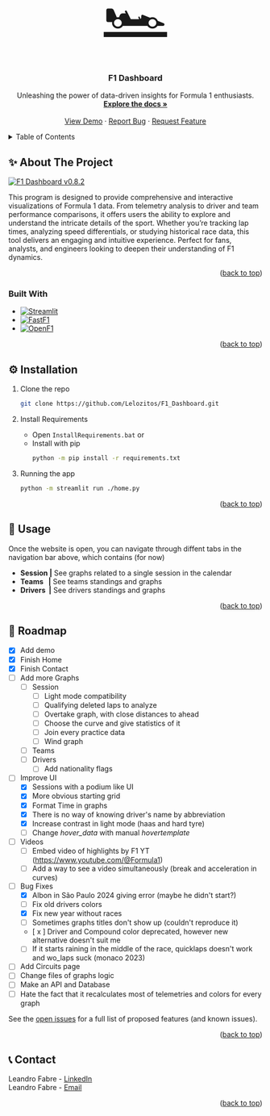 <a name="readme-top"></a>

<!-- PROJECT LOGO -->
<br />
<div align="center">
  <a align="center" href="https://github.com/Lelozitos/F1_Dashboard" style="font-size:100px"> 🏎 </a>

<h3 align="center">F1 Dashboard</h3>

  <p align="center">
    Unleashing the power of data-driven insights for Formula 1 enthusiasts.
    <br />
    <a href="https://github.com/Lelozitos/F1_Dashboard"><strong>Explore the docs »</strong></a>
    <br />
    <br />
    <a href="https://www.youtube.com/watch?v=K-KOvKbXpBs">View Demo</a>
    ·
    <a href="https://github.com/Lelozitos/F1_Dashboard/issues/new?labels=bug&template=bug-report---.md">Report Bug</a>
    ·
    <a href="https://github.com/Lelozitos/F1_Dashboard/issues/new?labels=enhancement&template=feature-request---.md">Request Feature</a>
  </p>
</div>

<!-- TABLE OF CONTENTS -->
<details>
  <summary>Table of Contents</summary>
  <ol>
    <li>
      <a href="#about">About The Project</a>
      <ul>
        <li><a href="#built-with">Built With</a></li>
      </ul>
    </li>
    <li>
      <a href="#installation">Installation</a>
    </li>
    <li><a href="#usage">Usage</a></li>
    <li><a href="#roadmap">Roadmap</a></li>
    <li><a href="#contact">Contact</a></li>
  </ol>
</details>

<!-- ABOUT THE PROJECT -->

<a name="about"></a>

## ✨ About The Project

[![F1 Dashboard v0.8.2](https://img.youtube.com/vi/K-KOvKbXpBs/maxresdefault.jpg)](https://www.youtube.com/watch?v=K-KOvKbXpBs 'F1 Dashboard v0.8.2')

This program is designed to provide comprehensive and interactive visualizations of Formula 1 data. From telemetry analysis to driver and team performance comparisons, it offers users the ability to explore and understand the intricate details of the sport. Whether you’re tracking lap times, analyzing speed differentials, or studying historical race data, this tool delivers an engaging and intuitive experience. Perfect for fans, analysts, and engineers looking to deepen their understanding of F1 dynamics.

<p align="right">(<a href="#readme-top">back to top</a>)</p>

<a name="built-with"></a>

### Built With

- [![Streamlit][Streamlit-img]][Streamlit.com]
- [![FastF1][FastF1-img]][FastF1.com]
- [![OpenF1][OpenF1-img]][OpenF1.com]

<p align="right">(<a href="#readme-top">back to top</a>)</p>

<!-- INSTALLATION -->

<a name="installation"></a>

## ⚙️️️️️ Installation

1. Clone the repo

   ```sh
   git clone https://github.com/Lelozitos/F1_Dashboard.git
   ```

1. Install Requirements

   - Open `InstallRequirements.bat` or
   - Install with pip
     ```sh
     python -m pip install -r requirements.txt
     ```

1. Running the app
   ```sh
   python -m streamlit run ./home.py
   ```

<p align="right">(<a href="#readme-top">back to top</a>)</p>

<!-- USAGE -->

<a name="usage"></a>

## 🔧 Usage

Once the website is open, you can navigate through diffent tabs in the navigation bar above, which contains (for now)

- **Session |** See graphs related to a single session in the calendar
- **Teams &nbsp;&nbsp;|** See teams standings and graphs
- **Drivers &nbsp;|** See drivers standings and graphs

<p align="right">(<a href="#readme-top">back to top</a>)</p>

<!-- ROADMAP -->

<a name="roadmap"></a>

## 🚀 Roadmap

- [x] Add demo
- [x] Finish Home
- [x] Finish Contact
- [ ] Add more Graphs
  - [ ] Session
    - [ ] Light mode compatibility
    - [ ] Qualifying deleted laps to analyze
    - [ ] Overtake graph, with close distances to ahead
    - [ ] Choose the curve and give statistics of it
    - [ ] Join every practice data
    - [ ] Wind graph
  - [ ] Teams
  - [ ] Drivers
    - [ ] Add nationality flags
- [ ] Improve UI
  - [x] Sessions with a podium like UI
  - [x] More obvious starting grid
  - [x] Format Time in graphs
  - [x] There is no way of knowing driver's name by abbreviation
  - [x] Increase contrast in light mode (haas and hard tyre)
  - [ ] Change _hover_data_ with manual _hovertemplate_
- [ ] Videos
  - [ ] Embed video of highlights by F1 YT (https://www.youtube.com/@Formula1)
  - [ ] Add a way to see a video simultaneously (break and acceleration in curves)
- [ ] Bug Fixes
  - [x] Albon in São Paulo 2024 giving error (maybe he didn't start?)
  - [ ] Fix old drivers colors
  - [x] Fix new year without races
  - [ ] Sometimes graphs titles don't show up (couldn't reproduce it)
  - [ x ] Driver and Compound color deprecated, however new alternative doesn't suit me
  - [ ] If it starts raining in the middle of the race, quicklaps doesn't work and wo_laps suck (monaco 2023)
- [ ] Add Circuits page
- [ ] Change files of graphs logic
- [ ] Make an API and Database
- [ ] Hate the fact that it recalculates most of telemetries and colors for every graph

See the [open issues](https://github.com/Lelozitos/F1_Dashboard/issues) for a full list of proposed features (and known issues).

<p align="right">(<a href="#readme-top">back to top</a>)</p>

<!-- CONTACT -->

<a name="contact"></a>

## 📞 Contact

Leandro Fabre - [LinkedIn](https://www.linkedin.com/in/leandrofabre/)  
Leandro Fabre - [Email](mailto:lm.fabre@hotmail.com)

<p align="right">(<a href="#readme-top">back to top</a>)</p>

<!-- MARKDOWN LINKS & IMAGES -->

[Streamlit-img]: https://img.shields.io/badge/Streamlit-35495E?style=for-the-badge&logo=streamlit&logoColor=4FC08D
[Streamlit.com]: https://streamlit.io
[FastF1-img]: https://img.shields.io/badge/FastF1-4A4A55?style=for-the-badge&logo=F1&logoColor=FF3E00
[FastF1.com]: https://docs.fastf1.dev
[OpenF1-img]: https://img.shields.io/badge/OpenF1-DD0031?style=for-the-badge&logo=f1&logoColor=white
[OpenF1.com]: https://openf1.org
